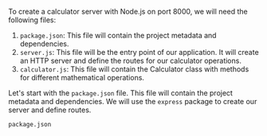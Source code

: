 To create a calculator server with Node.js on port 8000, we will need the following files:

1. `package.json`: This file will contain the project metadata and dependencies.
2. `server.js`: This file will be the entry point of our application. It will create an HTTP server and define the routes for our calculator operations.
3. `calculator.js`: This file will contain the Calculator class with methods for different mathematical operations.

Let's start with the `package.json` file. This file will contain the project metadata and dependencies. We will use the `express` package to create our server and define routes.

`package.json`
